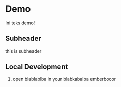 # Demo 

Ini teks demo!

## Subheader

this is subheader

## Local Development

1. open blablablba in your blabkabalba emberbocor